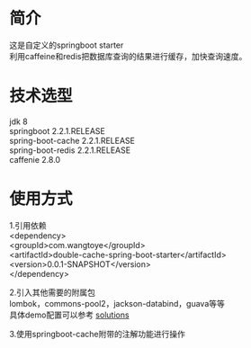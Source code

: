 # 简介
这是自定义的springboot starter  
利用caffeine和redis把数据库查询的结果进行缓存，加快查询速度。

# 技术选型
jdk 8  
springboot 2.2.1.RELEASE  
spring-boot-cache 2.2.1.RELEASE  
spring-boot-redis 2.2.1.RELEASE  
caffenie 2.8.0  

# 使用方式
1.引用依赖  
&lt;dependency&gt;  
    &lt;groupId&gt;com.wangtoye&lt;/groupId&gt;  
    &lt;artifactId&gt;double-cache-spring-boot-starter&lt;/artifactId&gt;  
    &lt;version&gt;0.0.1-SNAPSHOT&lt;/version&gt;  
&lt;/dependency&gt;  
  
2.引入其他需要的附属包  
lombok，commons-pool2，jackson-databind，guava等等  
具体demo配置可以参考 [solutions](https://github.com/wangtoye/solutions)  
  
3.使用springboot-cache附带的注解功能进行操作  